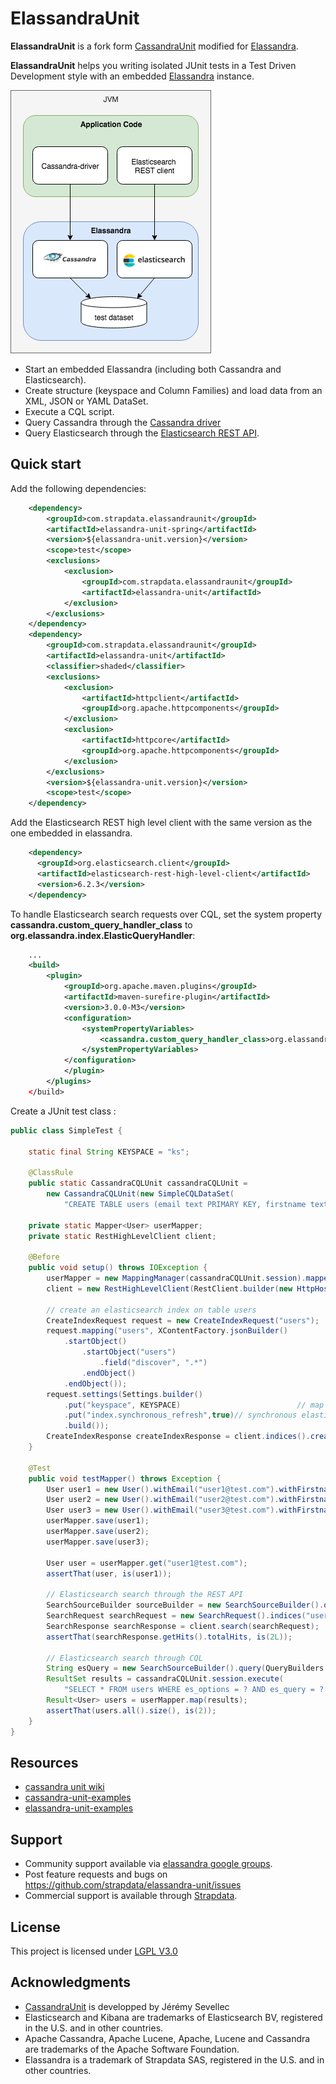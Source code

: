 # ElassandraUnit

**ElassandraUnit** is a fork form [CassandraUnit](https://github.com/jsevellec/cassandra-unit) modified for [Elassandra](http://www.elassandra.io).

**ElassandraUnit** helps you writing isolated JUnit tests in a Test Driven Development style with an embedded [Elassandra](http://www.elassandra.io) instance.

![Elassandra Unit Figure](elassandra-unit.png) 

* Start an embedded Elassandra (including both Cassandra and Elasticsearch).
* Create structure (keyspace and Column Families) and load data from an XML, JSON or YAML DataSet.
* Execute a CQL script.
* Query Cassandra through the [Cassandra driver](https://github.com/datastax/java-driver) 
* Query Elasticsearch through the [Elasticsearch REST API](https://www.elastic.co/guide/en/elasticsearch/client/java-rest/6.5/java-rest-high.html).

## Quick start

Add the following dependencies:

```xml
    <dependency>
        <groupId>com.strapdata.elassandraunit</groupId>
        <artifactId>elassandra-unit-spring</artifactId>
        <version>${elassandra-unit.version}</version>
        <scope>test</scope>
        <exclusions>
            <exclusion>
                <groupId>com.strapdata.elassandraunit</groupId>
                <artifactId>elassandra-unit</artifactId>
            </exclusion>
        </exclusions>
    </dependency>
    <dependency>
        <groupId>com.strapdata.elassandraunit</groupId>
        <artifactId>elassandra-unit</artifactId>
        <classifier>shaded</classifier>
        <exclusions>
            <exclusion>
                <artifactId>httpclient</artifactId>
                <groupId>org.apache.httpcomponents</groupId>
            </exclusion>
            <exclusion>
                <artifactId>httpcore</artifactId>
                <groupId>org.apache.httpcomponents</groupId>
            </exclusion>
        </exclusions>
        <version>${elassandra-unit.version}</version>
        <scope>test</scope>
    </dependency>
```

Add the Elasticsearch REST high level client with the same version as the one embedded in elassandra.

```xml
    <dependency>
      <groupId>org.elasticsearch.client</groupId>
      <artifactId>elasticsearch-rest-high-level-client</artifactId>
      <version>6.2.3</version>
    </dependency>
```

To handle Elasticsearch search requests over CQL, set the system property **cassandra.custom_query_handler_class** to **org.elassandra.index.ElasticQueryHandler**:

```xml
    ...
    <build>
        <plugin>
            <groupId>org.apache.maven.plugins</groupId>
            <artifactId>maven-surefire-plugin</artifactId>
            <version>3.0.0-M3</version>
            <configuration>
                <systemPropertyVariables>
                    <cassandra.custom_query_handler_class>org.elassandra.index.ElasticQueryHandler</cassandra.custom_query_handler_class>
                </systemPropertyVariables>
            </configuration>
            </plugin>
        </plugins>
    </build>
```

Create a JUnit test class :

```java
public class SimpleTest {

    static final String KEYSPACE = "ks";

    @ClassRule
    public static CassandraCQLUnit cassandraCQLUnit =
        new CassandraCQLUnit(new SimpleCQLDataSet(
            "CREATE TABLE users (email text PRIMARY KEY, firstname text, lastname text, es_query text, es_options text);", KEYSPACE));

    private static Mapper<User> userMapper;
    private static RestHighLevelClient client;

    @Before
    public void setup() throws IOException {
        userMapper = new MappingManager(cassandraCQLUnit.session).mapper(User.class);
        client = new RestHighLevelClient(RestClient.builder(new HttpHost("localhost", 9200, "http")));

        // create an elasticsearch index on table users
        CreateIndexRequest request = new CreateIndexRequest("users");
        request.mapping("users", XContentFactory.jsonBuilder()
            .startObject()
                .startObject("users")
                    .field("discover", ".*")
                .endObject()
            .endObject());
        request.settings(Settings.builder()
            .put("keyspace", KEYSPACE)                          // map index users to our keyspace.
            .put("index.synchronous_refresh",true)// synchronous elasticsearch refresh
            .build());
        CreateIndexResponse createIndexResponse = client.indices().create(request);
    }

    @Test
    public void testMapper() throws Exception {
        User user1 = new User().withEmail("user1@test.com").withFirstname("Bob").withLastname("Smith");
        User user2 = new User().withEmail("user2@test.com").withFirstname("Alice").withLastname("Smith");
        User user3 = new User().withEmail("user3@test.com").withFirstname("Paul").withLastname("Dupont");
        userMapper.save(user1);
        userMapper.save(user2);
        userMapper.save(user3);

        User user = userMapper.get("user1@test.com");
        assertThat(user, is(user1));

        // Elasticsearch search through the REST API
        SearchSourceBuilder sourceBuilder = new SearchSourceBuilder().query(QueryBuilders.termQuery("lastname", "Smith"));
        SearchRequest searchRequest = new SearchRequest().indices("users").source(sourceBuilder);
        SearchResponse searchResponse = client.search(searchRequest);
        assertThat(searchResponse.getHits().totalHits, is(2L));

        // Elasticsearch search through CQL
        String esQuery = new SearchSourceBuilder().query(QueryBuilders.termQuery("lastname", "Smith")).toString(ToXContent.EMPTY_PARAMS);
        ResultSet results = cassandraCQLUnit.session.execute(
            "SELECT * FROM users WHERE es_options = ? AND es_query = ? ALLOW FILTERING", "indices=users", esQuery);
        Result<User> users = userMapper.map(results);
        assertThat(users.all().size(), is(2));
    }
}
```

## Resources

* [cassandra unit wiki](https://github.com/jsevellec/cassandra-unit/wiki)
* [cassandra-unit-examples](https://github.com/jsevellec/cassandra-unit-examples)
* [elassandra-unit-examples](https://github.com/strapdata/elassandra-unit-examples)

## Support

 * Community support available via [elassandra google groups](https://groups.google.com/forum/#!forum/elassandra).
 * Post feature requests and bugs on https://github.com/strapdata/elassandra-unit/issues
 * Commercial support is available through [Strapdata](http://www.strapdata.com/).

## License

This project is licensed under [LGPL V3.0](http://www.gnu.org/licenses/lgpl-3.0-standalone.html)

## Acknowledgments

* [CassandraUnit](https://github.com/jsevellec/cassandra-unit) is developped by Jérémy Sevellec
* Elasticsearch and Kibana are trademarks of Elasticsearch BV, registered in the U.S. and in other countries.
* Apache Cassandra, Apache Lucene, Apache, Lucene and Cassandra are trademarks of the Apache Software Foundation.
* Elassandra is a trademark of Strapdata SAS, registered in the U.S. and in other countries.

